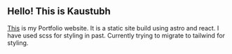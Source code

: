 ## Hello! This is Kaustubh

[This](https://kaustubh-2406.github.io) is my Portfolio website.
It is a static site build using astro and react. 
I have used scss for styling in past. Currently trying to migrate to tailwind for styling.
